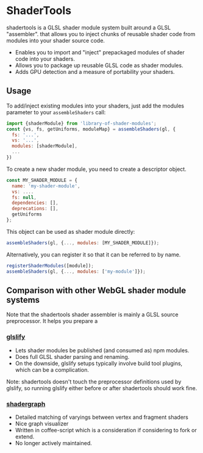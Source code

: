 # ShaderTools

shadertools is a GLSL shader module system built around a GLSL "assembler". that allows you to inject chunks of reusable shader code from modules into your shader source code.

* Enables you to import and "inject" prepackaged modules of shader code into your shaders.
* Allows you to package up reusable GLSL code as shader modules.
* Adds GPU detection and a measure of portability your shaders.


## Usage

To add/inject existing modules into your shaders, just add the modules parameter to your `assembleShaders` call:

```js
import {shaderModule} from 'library-of-shader-modules';
const {vs, fs, getUniforms, moduleMap} = assembleShaders(gl, {
  fs: '...',
  vs: '...',
  modules: [shaderModule],
  ...
})
```

To create a new shader module, you need to create a descriptor object.

```js
const MY_SHADER_MODULE = {
  name: 'my-shader-module',
  vs: ....
  fs: null,
  dependencies: [],
  deprecations: [],
  getUniforms
};
```

This object can be used as shader module directly:

```js
assembleShaders(gl, {..., modules: [MY_SHADER_MODULE]});
```

Alternatively, you can register it so that it can be referred to by name.

```js
registerShaderModules([module]);
assembleShaders(gl, {..., modules: ['my-module']});
```

## Comparison with other WebGL shader module systems

Note that the shadertools shader assembler is mainly a GLSL source preprocessor. It helps you prepare a

### [glslify](https://github.com/glslify/glslify)

* Lets shader modules be published (and consumed as) npm modules.
* Does full GLSL shader parsing and renaming.
* On the downside, glslify setups typically involve build tool plugins, which can be a complication.

Note: shadertools doesn't touch the preprocessor definitions used by glslify, so running glslify either before or after shadertools should work fine.


### [shadergraph](https://github.com/unconed/shadergraph)

* Detailed matching of varyings between vertex and fragment shaders
* Nice graph visualizer
* Written in coffee-script which is a consideration if considering to fork or extend.
* No longer actively maintained.
